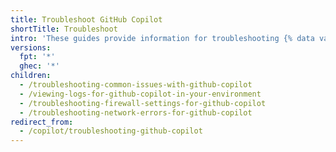 ```yaml
---
title: Troubleshoot GitHub Copilot
shortTitle: Troubleshoot
intro: 'These guides provide information for troubleshooting {% data variables.product.prodname_copilot %}.'
versions:
  fpt: '*'
  ghec: '*'
children:
  - /troubleshooting-common-issues-with-github-copilot
  - /viewing-logs-for-github-copilot-in-your-environment
  - /troubleshooting-firewall-settings-for-github-copilot
  - /troubleshooting-network-errors-for-github-copilot
redirect_from:
  - /copilot/troubleshooting-github-copilot
---
```

